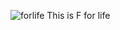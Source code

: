 ![forlife](https://user-images.githubusercontent.com/89866348/149848281-e19e6073-e31e-4dde-9372-2158cde90d0d.png)
This is F for life

